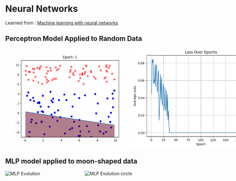 # Neural Networks
Learned from : <a href="https://arxiv.org/pdf/1901.05639.pdf">Machine learning with neural networks</a>
## Perceptron Model Applied to Random Data
<div style="display: flex; justify-content: space-between;">
  <img src="https://github.com/yassine128/NeuralNets/blob/main/img/evolution.gif" alt="Perceptron Evolution" width="400">
  <img src="https://github.com/yassine128/NeuralNets/blob/main/img/loss.png" alt="Perceptron Loss" width="400">
</div>


## MLP model applied to moon-shaped data
<div style="display: flex; justify-content: space-between;">
  <img src="/img/epoch_animation.gif" alt="MLP Evolution" width="400">
  <img src="/img/circles_MLP.gif" alt="MLP Evolution circle" width="400">
</div>
